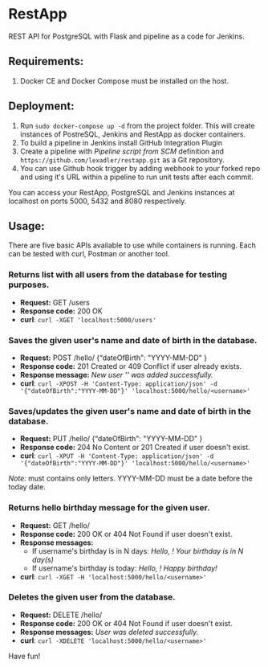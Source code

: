 # RestApp

REST API for PostgreSQL with Flask and pipeline as a code for Jenkins.

## Requirements:

1. Docker CE and Docker Compose must be installed on the host.

## Deployment:

1. Run `sudo docker-compose up -d` from the project folder. This will create instances of PostreSQL, Jenkins and RestApp as docker containers.
2. To build a pipeline in Jenkins install GitHub Integration Plugin
3. Create a pipeline with *Pipeline script from SCM* definition and `https://github.com/lexadler/restapp.git` as a Git repository.
4. You can use Github hook trigger by adding webhook to your forked repo and using it's URL within a pipeline to run unit tests after each commit.

You can access your RestApp, PostgreSQL and Jenkins instances at localhost on ports 5000, 5432 and 8080 respectively.

## Usage:

There are five basic APIs available to use while containers is running. Each can be tested with curl, Postman or another tool.

### Returns list with all users from the database for testing purposes.
* **Request:** GET /users
* **Response code:** 200 OK
* **curl**: `curl -XGET 'localhost:5000/users'`

### Saves the given user's name and date of birth in the database.

* **Request:** POST /hello/<username> {“dateOfBirth": "YYYY-MM-DD" }
* **Response code:** 201 Created or 409 Conflict if user already exists.
* **Response message:** *New user '<username>' was added successfully.*
* **curl**: `curl -XPOST -H 'Content-Type: application/json' -d '{"dateOfBirth":"YYYY-MM-DD"}' 'localhost:5000/hello/<username>'`

### Saves/updates the given user's name and date of birth in the database.

* **Request:** PUT /hello/<username> {“dateOfBirth": "YYYY-MM-DD" }
* **Response code:** 204 No Content or 201 Created if user doesn't exist.
* **curl**: `curl -XPUT -H 'Content-Type: application/json' -d '{"dateOfBirth":"YYYY-MM-DD"}' 'localhost:5000/hello/<username>'`

*Note:*
<username> must contains only letters.
YYYY-MM-DD must be a date before the today date.

### Returns hello birthday message for the given user.
* **Request:** GET /hello/<username>
* **Response code:** 200 OK or 404 Not Found if user doesn't exist.
* **Response messages:**
  * If username's birthday is in N days: *Hello, <username>! Your birthday is in N day(s)*
  * If username's birthday is today: *Hello, <username>! Happy birthday!*
* **curl**: `curl -XGET -H 'localhost:5000/hello/<username>'`

### Deletes the given user from the database.
* **Request:** DELETE /hello/<username>
* **Response code:** 200 OK or 404 Not Found if user doesn't exist.
* **Response messages:** *User <username> was deleted successfully.*
* **curl**: `curl -XDELETE 'localhost:5000/hello/<username>'`

Have fun!
